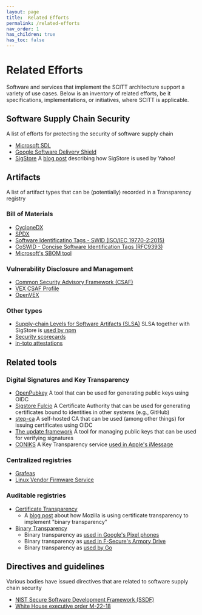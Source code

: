 ```yaml
---
layout: page
title:  Related Efforts
permalink: /related-efforts
nav_order: 1
has_children: true
has_toc: false
---
```


# Related Efforts

Software and services that implement the SCITT architecture support a variety of use cases. Below is an inventory of related efforts, be it specifications, implementations, or initiatives, where SCITT is applicable.

## Software Supply Chain Security
A list of efforts for protecting the security of software supply chain

- [Microsoft SDL](https://www.microsoft.com/en-us/securityengineering/sdl)
- [Google Software Delivery Shield](https://github.blog/2023-04-19-introducing-npm-package-provenance/)
- [SigStore](https://www.sigstore.dev/)
A [blog post](https://openssf.org/case-studies/2024/02/16/scaling-up-supply-chain-security-implementing-sigstore-for-seamless-container-image-signing/)
describing how SigStore is used by Yahoo!


## Artifacts
A list of artifact types that can be (potentially) recorded in a Transparency registry

### Bill of Materials

- [CycloneDX](https://cyclonedx.org)
- [SPDX](https://spdx.dev/)
- [Software Identificatino Tags - SWID (ISO/IEC 19770-2:2015)](https://www.iso.org/standard/65666.html)
- [CoSWID - Concise Software Identification Tags (RFC9393)](https://datatracker.ietf.org/doc/rfc9393/)
- [Microsoft's SBOM tool](https://github.com/microsoft/sbom-tool)


### Vulnerability Disclosure and Management

- [Common Security Advisory Framework (CSAF)](https://csaf.io)
- [VEX CSAF Profile](https://docs.oasis-open.org/csaf/csaf/v2.0/os/csaf-v2.0-os.html#45-profile-5-vex)
- [OpenVEX](https://github.com/openvex)

### Other types
- [Supply-chain Levels for Software Artifacts (SLSA)](https://slsa.dev/)
SLSA together with SigStore is [used by npm](https://github.blog/2023-04-19-introducing-npm-package-provenance/)
- [Security scorecards](https://securityscorecards.dev/)
- [in-toto attestations](https://in-toto.io/)



## Related tools

### Digital Signatures and Key Transparency

- [OpenPubkey](https://www.bastionzero.com/openpubkey)
A tool that can be used for generating public keys using OIDC
- [Sigstore Fulcio](https://docs.sigstore.dev/certificate_authority/overview/)
A Certificate Authority that can be used for generating certificates bound to identities in other systems (e.g., GitHub)
- [step-ca](https://github.com/smallstep/certificates)
A self-hosted CA that can be used (among other things) for issuing certificates using OIDC
- [The update framework](https://theupdateframework.io/)
A tool for managing public keys that can be used for verifying signatures
- [CONIKS](https://coniks-sys.github.io/)
A Key Transparency service [used in Apple's iMessage](https://security.apple.com/blog/imessage-contact-key-verification/)

### Centralized registries

- [Grafeas](https://grafeas.io/)
- [Linux Vendor Firmware Service](https://fwupd.org/)

### Auditable registries
- [Certificate Transparency](https://certificate.transparency.dev/)
  - A [blog post](https://wiki.mozilla.org/Security/Binary_Transparency) about how Mozilla is using
  certificate transparency to implement "binary transparency"
- [Binary Transparency](https://binary.transparency.dev/)
  - Binary transparency as [used in Google's Pixel phones](https://developers.google.com/android/binary_transparency/pixel)
  - Binary transparency as [used in F-Secure's Armory Drive](https://github.com/usbarmory/armory-drive/wiki/Firmware-Transparency)
  - Binary transparency as [used by Go](https://go.googlesource.com/proposal/+/master/design/25530-sumdb.md)

## Directives and guidelines
Various bodies have issued directives that are related to software supply chain security

- [NIST Secure Software Development Framework (SSDF)](https://csrc.nist.gov/pubs/sp/800/218/final)
- [White House executive order M-22-18](https://www.whitehouse.gov/wp-content/uploads/2022/09/M-22-18.pdf)